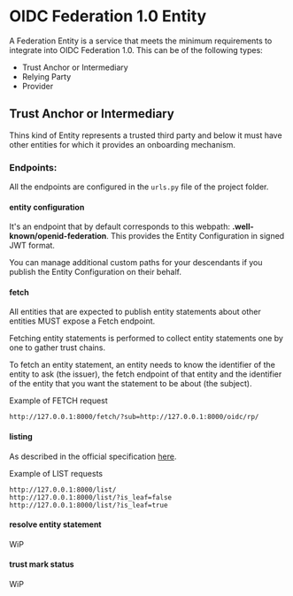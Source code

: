 # OIDC Federation 1.0 Entity

A Federation Entity is a service that meets the minimum requirements to integrate into OIDC Federation 1.0. This can be of the following types:

- Trust Anchor or Intermediary
- Relying Party
- Provider


## Trust Anchor or Intermediary

Thins kind of Entity represents a trusted third party 
and below it must have other entities for which it provides an onboarding mechanism.

### Endpoints:

All the endpoints are configured in the `urls.py` file of the project folder.

#### entity configuration

It's an endpoint that by default corresponds to this webpath: __.well-known/openid-federation__.
This provides the Entity Configuration in signed JWT format.

You can manage additional custom paths for your descendants if you publish the Entity Configuration on their behalf.

#### fetch

All entities that are expected to publish entity statements about other entities MUST expose a Fetch endpoint.

Fetching entity statements is performed to collect entity statements one by one to gather trust chains.

To fetch an entity statement, an entity needs to know the identifier of the entity to ask (the issuer),
the fetch endpoint of that entity and the identifier of the entity that you want the statement to be about (the subject).

Example of FETCH request

````
http://127.0.0.1:8000/fetch/?sub=http://127.0.0.1:8000/oidc/rp/
````

#### listing

As described in the official specification [here](https://openid.net/specs/openid-connect-federation-1_0.html#rfc.section.7.3.1).

Example of LIST requests

````
http://127.0.0.1:8000/list/
http://127.0.0.1:8000/list/?is_leaf=false
http://127.0.0.1:8000/list/?is_leaf=true
````


#### resolve entity statement

WiP

#### trust mark status

WiP

